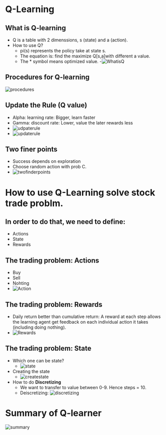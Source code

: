 # Q-Learning
## What is Q-learning
- Q is a table with 2 dimenssions, s (state) and a (action).
- How to use Q? 
    - pi(s) represents the policy take at state s.
    - The equation is: find the maximize Q[s,a]with different a value.
    - The * symbol means optimized value.
    -![WhatisQ](https://raw.githubusercontent.com/suereey/ML4T_summer_study/main/03_screenshot/31_WhatisQ.PNG)
## Procedures for Q-learning
![procedures](https://raw.githubusercontent.com/suereey/ML4T_summer_study/main/03_screenshot/32_QlearningProcedure.PNG)
## Update the Rule (Q value)
- Alpha: learning rate: Bigger, learn faster
- Gamma: discount rate: Lower, value the later rewards less
- ![udpaterule](https://raw.githubusercontent.com/suereey/ML4T_summer_study/main/03_screenshot/33_updaterule.PNG)
- ![updaterule](https://raw.githubusercontent.com/suereey/ML4T_summer_study/main/03_screenshot/34_udpaterule.PNG)

## Two finer points
- Success depends on exploration
- Choose random action with prob C.
- ![twofinderpoints](https://raw.githubusercontent.com/suereey/ML4T_summer_study/main/03_screenshot/35_FinerPoints%20(3).PNG)
# How to use Q-Learning solve stock trade problm. 
## In order to do that, we need to define:
- Actions
- State
- Rewards
## The trading problem: Actions
- Buy
- Sell
- Nohting
- ![Action](https://raw.githubusercontent.com/suereey/ML4T_summer_study/main/03_screenshot/35_FinerPoints%20(4).PNG)
## The trading problem: Rewards
- Daily return better than cumulative return: A reward at each step allows the learning agent get feedback on each individual action it takes (including doing nothing).
- ![Rewards](https://raw.githubusercontent.com/suereey/ML4T_summer_study/main/03_screenshot/37_Rewards.PNG)
## The trading problem: State
- Which one can be state?
    - ![state](https://raw.githubusercontent.com/suereey/ML4T_summer_study/main/03_screenshot/38_State.PNG)
- Creating the state
    - ![createstate](https://raw.githubusercontent.com/suereey/ML4T_summer_study/main/03_screenshot/39_createstate.PNG)
- How to do **Discretizing**
    - We want to transfer to value between 0-9. Hence steps = 10.
    - Deiscretizing:
    ![discretizing](https://raw.githubusercontent.com/suereey/ML4T_summer_study/main/03_screenshot/40_Discretizing.PNG)

# Summary of Q-learner
![summary](https://raw.githubusercontent.com/suereey/ML4T_summer_study/main/03_screenshot/41_Summary.PNG)


